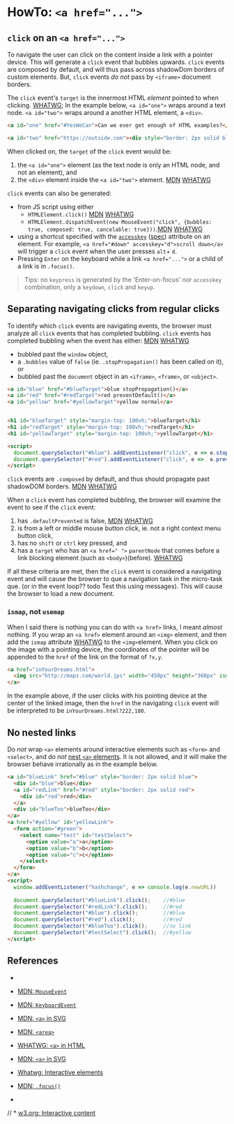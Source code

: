 # HowTo: `<a href="...">`

## `click` on an `<a href="...">` 

To navigate the user can click on the content inside a link with a pointer device. 
This will generate a `click` event that bubbles upwards. 
`click` events are composed by default, and will thus pass across shadowDom borders of custom elements.
But, `click` events *do not* pass by `<iframe>` document borders.

The `click` event's `target` is the innermost HTML *element* pointed to when clicking. [WHATWG](https://html.spec.whatwg.org/multipage/interaction.html#dom-click-dev);
In the example below, `<a id="one">` wraps around a text node.
`<a id="two">` wraps around a another HTML element, a `<div>`.

```html
<a id="one" href="#YesWeCan">Can we ever get enough of HTML examples?</a>

<a id="two" href="https://outside.com"><div style="border: 2px solid black">think</div></a>
```

When clicked on, the `target` of the `click` event would be:
1. the `<a id="one">` element (as the text node is only an HTML node, and not an element), and 
2. the `<div>` element inside the `<a id="two">` element. [MDN](https://developer.mozilla.org/en-US/docs/Web/API/Event/target) [WHATWG](https://dom.spec.whatwg.org/#dom-event-target)

`click` events can also be generated:
 * from JS script using either 
   * `HTMLElement.click()` [MDN](https://developer.mozilla.org/en-US/docs/Web/API/HTMLElement/click)
    [WHATWG](https://html.spec.whatwg.org/multipage/webappapis.html#fire-a-synthetic-mouse-event)
   * `HTMLElement.dispatchEvent(new MouseEvent("click", {bubbles: true, composed: true, cancelable: true}))`.[MDN](https://developer.mozilla.org/en-US/docs/Web/API/EventTarget/dispatchEvent) [WHATWG](https://dom.spec.whatwg.org/#dom-eventtarget-dispatchevent)
 * using a shortcut specified with the [`accesskey`](https://developer.mozilla.org/en-US/docs/Web/HTML/Global_attributes/accesskey)
   ([spec](https://html.spec.whatwg.org/multipage/interaction.html#the-accesskey-attribute))
   attribute on an element.
   For example, `<a href="#down" accesskey="d">scroll down</a>` will trigger a `click` event
   when the user presses `alt`+ `d`.
 * Pressing `Enter` on the keyboard while a link `<a href="...">` or a child of a link is in `.focus()`.
 
> Tips: no `keypress` is generated by the 'Enter-on-focus' nor `accesskey` combination, 
> only a `keydown`, `click` and `keyup`.

## Separating navigating clicks from regular clicks

To identify which `click` events are navigating events, 
the browser must analyze all `click` events that has completed bubbling.
`click` events has completed bubbling when the event has either: [MDN](https://developer.mozilla.org/en-US/docs/Web/API/Event/bubbles) [WHATWG](https://dom.spec.whatwg.org/#dom-event-bubbles)
 * bubbled past the `window` object,
 * a `.bubbles` value of `false` (ie. `.stopPropagation()` has been called on it), or
 * bubbled past the `document` object in an `<iframe>`, `<frame>`, or `<object>`.

```html
<a id="blue" href="#blueTarget">blue stopPropagation()</a>
<a id="red" href="#redTarget">red preventDefault()</a>
<a id="yellow" href="#yellowTarget">yellow normal</a>


<h1 id="blueTarget" style="margin-top: 100vh;">blueTarget</h1>
<h1 id="redTarget" style="margin-top: 100vh;">redTarget</h1>
<h1 id="yellowTarget" style="margin-top: 100vh;">yellowTarget</h1>

<script>
  document.querySelector("#blue").addEventListener("click", e => e.stopPropagation());
  document.querySelector("#red").addEventListener("click", e =>  e.preventDefault());
</script> 
```
`click` events are `.composed` by default, and thus should propagate past shadowDOM borders. [MDN](https://developer.mozilla.org/en-US/docs/Web/API/Event/composed) [WHATWG](https://dom.spec.whatwg.org/#dom-event-composed)

When a `click` event has completed bubbling, 
the browser will examine the event to see if the `click` event:
1. has `.defaultPrevented` is false, [MDN](https://developer.mozilla.org/en-US/docs/Web/API/Event/defaultPrevented) [WHATWG](https://dom.spec.whatwg.org/#dom-event-defaultprevented)
2. is from a left or middle mouse button click, ie. not a right context menu button click,
3. has no `shift` or `ctrl` key pressed, and
4. has a `target` who has an `<a href=" ">` `parentNode` that comes before a link blocking element 
(such as `<body>`)(before). [WHATWG](https://html.spec.whatwg.org/multipage/webappapis.html#event-firing)

If all these criteria are met, then the `click` event is considered a navigating event and will cause 
the browser to que a navigation task in the micro-task que. 
(or in the event loop?? todo Test this using messages).
This will cause the browser to load a new document.

### `ismap`, not `usemap`

When I said there is nothing you can do with `<a href>` links, I meant *almost* nothing.
If you wrap an `<a href>` element around an `<img>` element, and then add the `ismap` attribute [WHATWG](https://html.spec.whatwg.org/multipage/embedded-content.html#attr-img-ismap) to 
the `<img>`element.
When you click on the image with a pointing device, 
the coordinates of the pointer will be appended to the `href` of the link on the format of `?x,y`.

```html
<a href="inYourDreams.html">
  <img src="http://maps.com/world.jps" width="450px" height="360px" ismap alt="the place to be">
</a>
```
In the example above, if the user clicks with his pointing device at the center of the linked image,
then the `href` in the navigating `click` event will be interpreted to be `inYourDreams.html?222,180`.

## No nested links

Do *not* wrap `<a>` elements around interactive elements such as `<form>` and `<select>`,
and do *not* [nest `<a>` elements](https://www.kizu.ru/nested-links/). 
It is not allowed, and it will make the browser behave irrationally as in the example below.

```html
<a id="blueLink" href="#blue" style="border: 2px solid blue">
  <div id="blue">blue</div>
  <a id="redLink" href="#red" style="border: 2px solid red">
    <div id="red">red</div>
  </a>
  <div id="blueToo">blueToo</div>
</a>
<a href="#yellow" id="yellowLink">
  <form action="#green">
    <select name="test" id="testSelect">
      <option value="a">a</option>
      <option value="b">b</option>
      <option value="c">c</option>
    </select>    
  </form>
</a>
<script>
  window.addEventListener("hashchange", e => console.log(e.newURL))
  
  document.querySelector("#blueLink").click();    //#blue
  document.querySelector("#redLink").click();     //#red
  document.querySelector("#blue").click();        //#blue
  document.querySelector("#red").click();         //#red
  document.querySelector("#blueToo").click();     //no link
  document.querySelector("#testSelect").click();  //#yellow
</script> 
```

## References

 * 
 * [MDN: `MouseEvent`](https://developer.mozilla.org/en-US/docs/Web/API/MouseEvent)
 * [MDN: `KeyboardEvent`](https://developer.mozilla.org/en-US/docs/Web/API/KeyboardEvent)
 * [MDN: `<a>` in SVG](https://developer.mozilla.org/en-US/docs/Web/SVG/Element/a)
 * [MDN: `<area>`](https://developer.mozilla.org/en-US/docs/Web/HTML/Element/area)
 * [WHATWG: `<a>` in HTML](https://html.spec.whatwg.org/multipage/text-level-semantics.html#the-a-element)
 * [MDN: `<a>` in SVG](https://developer.mozilla.org/en-US/docs/Web/SVG/Element/a)
 * [Whatwg: Interactive elements](https://html.spec.whatwg.org/multipage/interactive-elements.html)
 * [MDN: `.focus()`](https://developer.mozilla.org/en-US/docs/Web/API/HTMLElement/focus)
 
 * 
// * [w3.org: Interactive content](https://www.w3.org/TR/html5/dom.html#interactive-content)
